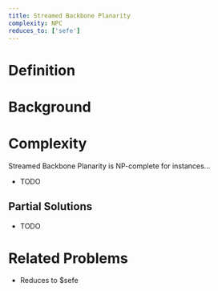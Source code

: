 ```yaml
---
title: Streamed Backbone Planarity
complexity: NPC
reduces_to: ['sefe']
---
```


# Definition

<!-- TODO -->

# Background

<!-- TODO -->

# Complexity

Streamed Backbone Planarity is NP-complete for instances...

- TODO

## Partial Solutions

- TODO

# Related Problems

- Reduces to $sefe
